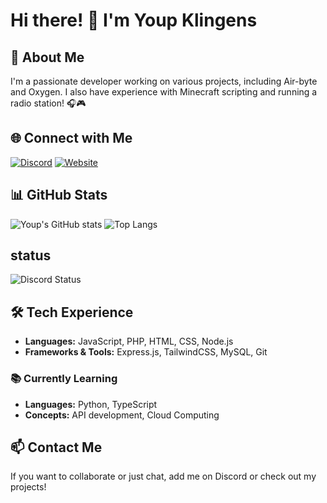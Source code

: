 # Hi there! 👋 I'm Youp Klingens

## 🚀 About Me
I'm a passionate developer working on various projects, including Air-byte and Oxygen. I also have experience with Minecraft scripting and running a radio station! 🎧🎮

## 🌐 Connect with Me
[![Discord](https://img.shields.io/badge/Discord-Add%20Me-7289DA?style=for-the-badge&logo=discord)](https://discord.com/users/438121766339084289)
[![Website](https://img.shields.io/badge/Website-Visit-1E90FF?style=for-the-badge&logo=google-chrome)](ikbenyoup.nl)

## 📊 GitHub Stats
![Youp's GitHub stats](https://github-readme-stats.vercel.app/api?username=youp007&show_icons=true&theme=transparent)
![Top Langs](https://github-readme-stats.vercel.app/api/top-langs/?username=youp007&layout=compact&theme=transparent)

## status
![Discord Status](https://img.shields.io/badge/dynamic/json?color=7289DA&label=Discord&query=status&url=https%3A%2F%2Fdiscord.com%2Fapi%2Fusers%2F438121766339084289)

## 🛠️ Tech Experience
- **Languages:** JavaScript, PHP, HTML, CSS, Node.js
- **Frameworks & Tools:** Express.js, TailwindCSS, MySQL, Git

### 📚 Currently Learning
- **Languages:** Python, TypeScript
- **Concepts:** API development, Cloud Computing

## 📫 Contact Me
If you want to collaborate or just chat, add me on Discord or check out my projects!
